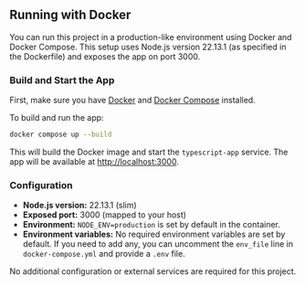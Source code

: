 ## Running with Docker

You can run this project in a production-like environment using Docker and Docker Compose. This setup uses Node.js version 22.13.1 (as specified in the Dockerfile) and exposes the app on port 3000.

### Build and Start the App

First, make sure you have [Docker](https://www.docker.com/) and [Docker Compose](https://docs.docker.com/compose/) installed.

To build and run the app:

```bash
docker compose up --build
```

This will build the Docker image and start the `typescript-app` service. The app will be available at [http://localhost:3000](http://localhost:3000).

### Configuration

- **Node.js version:** 22.13.1 (slim)
- **Exposed port:** 3000 (mapped to your host)
- **Environment:** `NODE_ENV=production` is set by default in the container.
- **Environment variables:** No required environment variables are set by default. If you need to add any, you can uncomment the `env_file` line in `docker-compose.yml` and provide a `.env` file.

No additional configuration or external services are required for this project.
